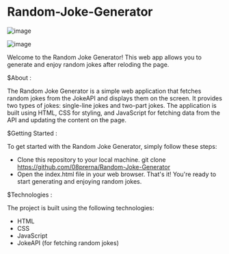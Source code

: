 # Random-Joke-Generator

![image](https://github.com/08prerna/Random-Joke-Generator/assets/132763290/0f5551a1-e505-4638-9409-893f936efa1d)


![image](https://github.com/08prerna/Random-Joke-Generator/assets/132763290/8ac1d681-6498-4a5e-ba9c-48be7a9369b5)


Welcome to the Random Joke Generator! This web app allows you to generate and enjoy random jokes after reloding the page.

$About :

The Random Joke Generator is a simple web application that fetches random jokes from the JokeAPI and displays them on the screen. It provides two types of jokes: single-line jokes and two-part jokes.
The application is built using HTML, CSS for styling, and JavaScript for fetching data from the API and updating the content on the page.

$Getting Started :

To get started with the Random Joke Generator, simply follow these steps:

* Clone this repository to your local machine.
  git clone https://github.com/08prerna/Random-Joke-Generator
* Open the index.html file in your web browser.
  That's it! You're ready to start generating and enjoying random jokes.

$Technologies :

The project is built using the following technologies:
* HTML
* CSS
* JavaScript
* JokeAPI (for fetching random jokes)

